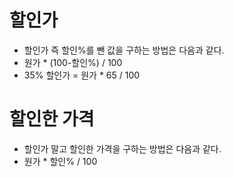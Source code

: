 # 할인가
* 할인가 즉 할인%를 뺀 값을 구하는 방법은 다음과 같다.
* 원가 * (100-할인%) / 100
* 35% 할인가 = 원가 * 65 / 100

# 할인한 가격
* 할인가 말고 할인한 가격을 구하는 방법은 다음과 같다.
* 원가 * 할인% / 100
